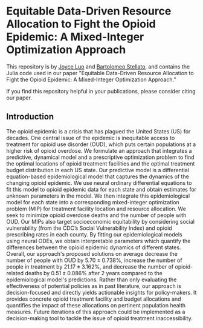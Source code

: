 # Equitable Data-Driven Resource Allocation to Fight the Opioid Epidemic: A Mixed-Integer Optimization Approach
This repository is by [Joyce Luo](https://joyceluo.netlify.app/) and [Bartolomeo Stellato](https://stellato.io/), and contains the Julia code used in our paper "Equitable Data-Driven Resource Allocation to Fight the Opioid Epidemic: A Mixed-Integer Optimization Approach."

If you find this repository helpful in your publications, please consider citing our paper. 

## Introduction 
The opioid epidemic is a crisis that has plagued the United States (US) for decades. One central issue of the epidemic is inequitable 
access to treatment for opioid use disorder (OUD), which puts certain populations at a higher risk of opioid overdose. 
We formulate an approach that integrates a predictive, dynamical model and a prescriptive optimization problem to find 
the optimal locations of opioid treatment facilities and the optimal treatment budget distribution in each US state. 
Our predictive model is a differential equation-based epidemiological model that captures the dynamics of the changing opioid epidemic. 
We use neural ordinary differential equations to fit this model to opioid epidemic data for each state and obtain estimates 
for unknown parameters in the model. We then integrate this epidemiological model for each state into a corresponding mixed-integer optimization problem (MIP)
for treatment facility location and resource allocation. We seek to minimize opioid overdose deaths and the number of people with OUD. 
Our MIPs also target socioeconomic equitability by considering social vulnerability (from the CDC’s Social Vulnerability Index) and opioid prescribing rates 
in each county. By fitting our epidemiological models using neural ODEs, we obtain interpretable parameters which quantify the differences between the opioid epidemic dynamics of different states.
Overall, our approach's proposed solutions on average decrease the number of people with OUD by $5.70\pm0.738$\%, increase the number of people in treatment by $21.17\pm3.162$\%, and decrease the 
number of opioid-related deaths by $0.51\pm0.086$\% after 2 years compared to the epidemiological model's predictions. Rather than only evaluating the 
effectiveness of potential policies as in past literature, our approach is decision-focused and directly yields actionable insights for policy-makers. 
It provides concrete opioid treatment facility and budget allocations and quantifies the impact of these allocations on pertinent population health measures. 
Future iterations of this approach could be implemented as a decision-making tool to tackle the issue of opioid treatment inaccessibility.

